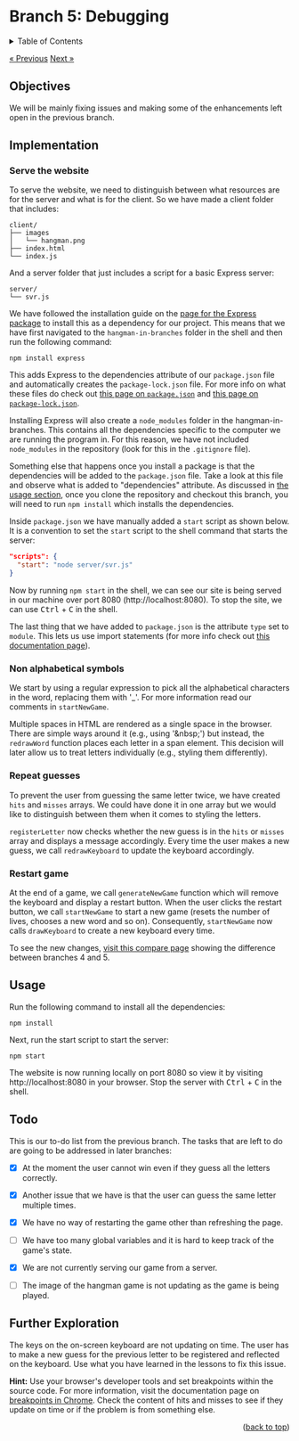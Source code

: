 <div id="top"></div>

<!-- BRANCH TITLE -->

# Branch 5: Debugging

<!-- TABLE OF CONTENTS -->
<details>
  <summary>Table of Contents</summary>
  <ol>
    <li><a href="#objectives">Objectives</a></li>
    <li><a href="#implementation">Implementation</a>
      <ol>
        <li><a href="#serve-the-website">Serve the website</a></li>
        <li><a href="#non-alphabetical-symbols">Non alphabetical symbols</a></li>
        <li><a href="#repeat-guesses">Repeat guesses</a></li>
        <li><a href="#restart-game">Restart game</a></li>
      </ol>
    </li>
    <li><a href="#usage">Usage</a></li>
    <li><a href="#todo">Todo</a></li>
    <li><a href="#further-exploration">Further Exploration</a></li>
  </ol>
</details>

<a href="https://github.com/portsoc/hangman-in-branches/tree/4" class="previous">&laquo; Previous</a>
<a href="https://github.com/portsoc/hangman-in-branches/tree/6" class="next">Next &raquo;</a>

## Objectives

We will be mainly fixing issues and making some of the enhancements left open in the previous branch.

## Implementation

### Serve the website

To serve the website, we need to distinguish between what resources are for the server and what is for the client.
So we have made a client folder that includes:

```
client/
├── images
│   └── hangman.png
├── index.html
└── index.js
```

And a server folder that just includes a script for a basic Express server:

```
server/
└── svr.js
```

We have followed the installation guide on the [page for the Express package](https://www.npmjs.com/package/express) to install this as a dependency for our project.
This means that we have first navigated to the `hangman-in-branches` folder in the shell and then run the following command:

```
npm install express
```

This adds Express to the dependencies attribute of our `package.json` file and automatically creates the `package-lock.json` file.
For more info on what these files do check out [this page on `package.json`](https://docs.npmjs.com/cli/v8/configuring-npm/package-json) and [this page on `package-lock.json`](https://docs.npmjs.com/cli/v8/configuring-npm/package-json).

Installing Express will also create a `node_modules` folder in the hangman-in-branches.
This contains all the dependencies specific to the computer we are running the program in.
For this reason, we have not included `node_modules` in the repository (look for this in the `.gitignore` file).

Something else that happens once you install a package is that the dependencies will be added to the `package.json` file.
Take a look at this file and observe what is added to "dependencies" attribute.
As discussed in [the usage section](#usage), once you clone the repository and checkout this branch, you will need to run `npm install` which installs the dependencies.

Inside `package.json` we have manually added a `start` script as shown below.
It is a convention to set the `start` script to the shell command that starts the server:

```json
"scripts": {
  "start": "node server/svr.js"
}
```

Now by running `npm start` in the shell, we can see our site is being served in our machine over port 8080 (http://localhost:8080).
To stop the site, we can use <kbd>Ctrl</kbd> + <kbd>C</kbd> in the shell.

The last thing that we have added to `package.json` is the attribute `type` set to `module`.
This lets us use import statements (for more info check out [this documentation page](https://nodejs.org/docs/latest-v13.x/api/esm.html#esm_enabling)).

### Non alphabetical symbols

We start by using a regular expression to pick all the alphabetical characters in the word, replacing them with '\_'.
For more information read our comments in `startNewGame`.

Multiple spaces in HTML are rendered as a single space in the browser.
There are simple ways around it (e.g., using '\&nbsp;') but instead, the `redrawWord` function places each letter in a span element.
This decision will later allow us to treat letters individually (e.g., styling them differently).

### Repeat guesses

To prevent the user from guessing the same letter twice, we have created `hits` and `misses` arrays.
We could have done it in one array but we would like to distinguish between them when it comes to styling the letters.

`registerLetter` now checks whether the new guess is in the `hits` or `misses` array and displays a message accordingly.
Every time the user makes a new guess, we call `redrawKeyboard` to update the keyboard accordingly.

### Restart game

At the end of a game, we call `generateNewGame` function which will remove the keyboard and display a restart button.
When the user clicks the restart button, we call `startNewGame` to start a new game (resets the number of lives, chooses a new word and so on).
Consequently, `startNewGame` now calls `drawKeyboard` to create a new keyboard every time.

To see the new changes, [visit this compare page](https://github.com/portsoc/hangman-in-branches/compare/4...5?diff=split) showing the difference between branches 4 and 5.

## Usage

Run the following command to install all the dependencies:

```
npm install
```

Next, run the start script to start the server:

```
npm start
```

The website is now running locally on port 8080 so view it by visiting http://localhost:8080 in your browser.
Stop the server with <kbd>Ctrl</kbd> + <kbd>C</kbd> in the shell.

## Todo

This is our to-do list from the previous branch.
The tasks that are left to do are going to be addressed in later branches:

- [x] At the moment the user cannot win even if they guess all the letters correctly.

- [x] Another issue that we have is that the user can guess the same letter multiple times.

- [x] We have no way of restarting the game other than refreshing the page.

- [ ] We have too many global variables and it is hard to keep track of the game's state.

- [x] We are not currently serving our game from a server.

- [ ] The image of the hangman game is not updating as the game is being played.

## Further Exploration

The keys on the on-screen keyboard are not updating on time.
The user has to make a new guess for the previous letter to be registered and reflected on the keyboard.
Use what you have learned in the lessons to fix this issue.

**Hint:** Use your browser's developer tools and set breakpoints within the source code.
For more information, visit the documentation page on [breakpoints in Chrome](https://developer.chrome.com/docs/devtools/javascript/breakpoints/).
Check the content of hits and misses to see if they update on time or if the problem is from something else.

<p align="right">(<a href="#top">back to top</a>)</p>
